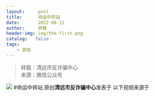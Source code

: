 ```yaml
---
layout:     post
title:      命运中转站
date:       2022-08-12
author:     转载
header-img: img/the-first.png
catalog:   false
tags:
    - 其他
---
```


<blockquote><p>转载：清远市反诈骗中心<br>
来源：微信公众号</p></blockquote>

![]({{site.baseurl}}/postimg/3CxTSiafadcibE6htUhJgJ9RwjQf4qZM3ic4frMtUnsGzw8ib3Pg4mlelmsXBCPVtVIZ7FMTibrRY7xU2Jq1wnqibibHw.jpeg)
#命运中转站
原创**清远市反诈骗中心**发表于
以下视频来源于
